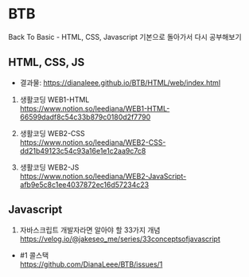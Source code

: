 # BTB
Back To Basic - HTML, CSS, Javascript 기본으로 돌아가서 다시 공부해보기

## HTML, CSS, JS

* 결과물: https://dianaleee.github.io/BTB/HTML/web/index.html   
  
1. 생활코딩 WEB1-HTML   
https://www.notion.so/leediana/WEB1-HTML-66599dadf8c54c33b879c0180d2f7790   
   
2. 생활코딩 WEB2-CSS   
https://www.notion.so/leediana/WEB2-CSS-dd21b49123c54c93a16e1e1c2aa9c7c8   
   
3. 생활코딩 WEB2-JS   
https://www.notion.so/leediana/WEB2-JavaScript-afb9e5c8c1ee4037872ec16d57234c23   


## Javascript
1. 자바스크립트 개발자라면 알아야 할 33가지 개념   
https://velog.io/@jakeseo_me/series/33conceptsofjavascript

- #1 콜스택   
https://github.com/DianaLeee/BTB/issues/1
